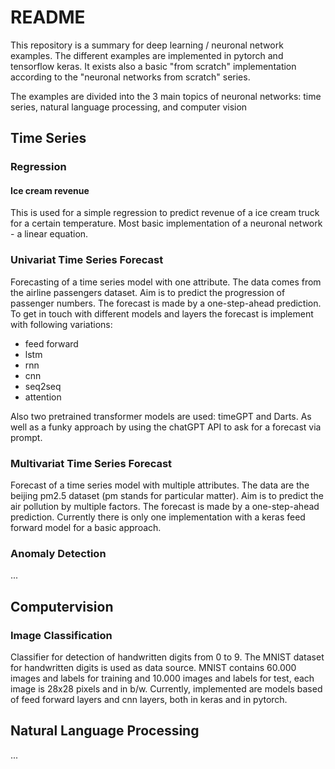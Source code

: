 # README

This repository is a summary for deep learning / neuronal network examples. 
The different examples are implemented in pytorch and tensorflow keras. It exists also a basic "from scratch" implementation 
according to the "neuronal networks from scratch" series.

The examples are divided into the 3 main topics of neuronal networks: time series, natural language processing, and computer vision 


## Time Series

### Regression

#### Ice cream revenue
This is used for a simple regression to predict revenue of a ice cream truck for a certain temperature. 
Most basic implementation of a neuronal network - a linear equation. 

### Univariat Time Series Forecast
Forecasting of a time series model with one attribute. The data comes from the airline passengers dataset. Aim is to predict 
the progression of passenger numbers. The forecast is made by a one-step-ahead prediction. To get in touch with different 
models and layers the forecast is implement with following variations:

- feed forward
- lstm
- rnn
- cnn
- seq2seq
- attention

Also two pretrained transformer models are used: timeGPT and Darts. As well as a funky approach by using the chatGPT API 
to ask for a forecast via prompt. 

### Multivariat Time Series Forecast
Forecast of a time series model with multiple attributes. The data are the beijing pm2.5 dataset (pm stands for particular matter). 
Aim is to predict the air pollution by multiple factors. The forecast is made by a one-step-ahead prediction. Currently there is only one
implementation with a keras feed forward model for a basic approach. 

### Anomaly Detection
...

## Computervision

### Image Classification
Classifier for detection of handwritten digits from 0 to 9. The MNIST dataset for handwritten digits is used as data source.
MNIST contains 60.000 images and labels for training and 10.000 images and labels for test, each image is 28x28 pixels and in b/w.
Currently, implemented are models based of feed forward layers and cnn layers, both in keras and in pytorch. 


## Natural Language Processing
...


